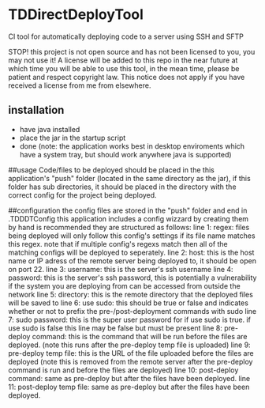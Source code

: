 # TDDirectDeployTool
CI tool for automatically deploying code to a server using SSH and SFTP

STOP! this project is not open source and has not been licensed to you, you may not use it! A license will be added to this repo in the near future at which time you will be able to use this tool, in the mean time, please be patient and respect copyright law.
This notice does not apply if you have received a license from me from elsewhere.

## installation
- have java installed
- place the jar in the startup script
- done
(note: the application works best in desktop enviroments which have a system tray, but should work anywhere java is supported)

##usage
Code/files to be deployed should be placed in the this application's "push" folder (located in the same directory as the jar), if this folder has sub directories, it should be placed in the directory with the correct config for the project being deployed.

##configuration
the config files are stored in the "push" folder and end in .TDDDTConfig
this application includes a config wizzard by creating them by hand is recommended
they are structured as follows:
line 1: regex: files being deployed will only follow this config's settings if its file name matches this regex. note that if multiple config's regexs match then all of the matching configs will be deployed to seperately.
line 2: host: this is the host name or IP adress of the remote server being deployed to, it should be open on port 22.
line 3: username: this is the server's ssh username
line 4: password: this is the server's ssh password, this is potentially a vulnerability if the system you are deploying from can be accessed from outside the network
line 5: directory: this is the remote directory that the deployed files will be saved to
line 6: use sudo: this should be true or false and indicates whether or not to prefix the pre-/post-deployment commands with sudo
line 7: sudo password: this is the super user password for if use sudo is true. if use sudo is false this line may be false but must be present
line 8: pre-deploy command: this is the command that will be run before the files are deployed. (note this runs after the pre-deploy temp file is uploaded)
line 9: pre-deploy temp file: this is the URL of the file uploaded before the files are deployed (note this is removed from the remote server after the pre-deploy command is run and before the files are deployed)
line 10: post-deploy command: same as pre-deploy but after the files have been deployed.
line 11: post-deploy temp file: same as pre-deploy but after the files have been deployed.
